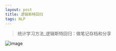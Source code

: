 ```yaml
---
layout: post
title: 逻辑斯特回归
tags: NLP
---
```

> 统计学习方法_逻辑斯特回归：做笔记存档和分享

![image](http://upyun.midnight2104.com/blog/20190224/luojisite.png)